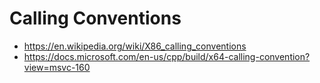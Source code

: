 # Calling Conventions
- https://en.wikipedia.org/wiki/X86_calling_conventions
- https://docs.microsoft.com/en-us/cpp/build/x64-calling-convention?view=msvc-160
